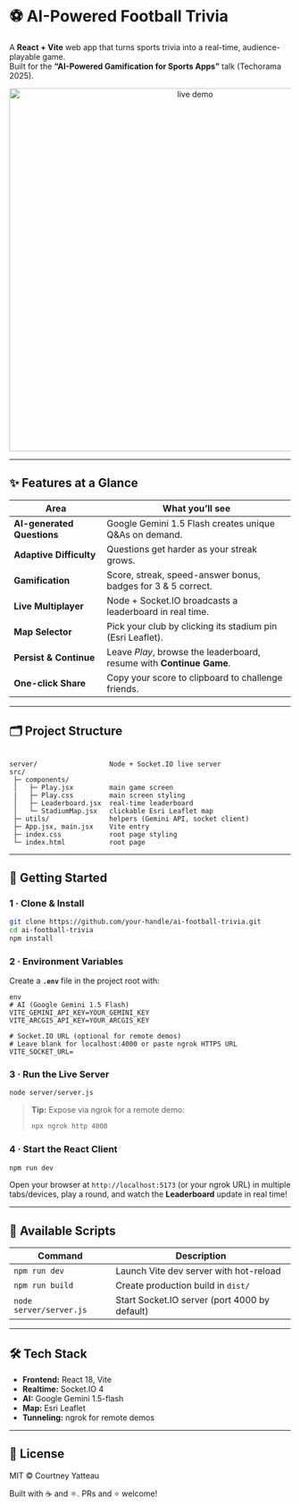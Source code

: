 # ⚽ AI-Powered Football Trivia

A **React + Vite** web app that turns sports trivia into a real-time, audience-playable game.  
Built for the **“AI-Powered Gamification for Sports Apps”** talk (Techorama 2025).

<div align="center">
  <img alt="live demo" src="docs/demo.gif" width="650">
</div>

---

## ✨ Features at a Glance

| Area                   | What you’ll see                                                     |
|------------------------|---------------------------------------------------------------------|
| **AI-generated Questions** | Google Gemini 1.5 Flash creates unique Q&As on demand.         |
| **Adaptive Difficulty**    | Questions get harder as your streak grows.                      |
| **Gamification**           | Score, streak, speed-answer bonus, badges for 3 & 5 correct.     |
| **Live Multiplayer**       | Node + Socket.IO broadcasts a leaderboard in real time.         |
| **Map Selector**           | Pick your club by clicking its stadium pin (Esri Leaflet).      |
| **Persist & Continue**     | Leave *Play*, browse the leaderboard, resume with **Continue Game**. |
| **One-click Share**        | Copy your score to clipboard to challenge friends.             |

---

## 🗂 Project Structure

<pre><code>
server/                  Node + Socket.IO live server
src/
 ├─ components/
 │   ├─ Play.jsx         main game screen
 |   ├─ Play.css         main screen styling
 │   ├─ Leaderboard.jsx  real-time leaderboard
 │   └─ StadiumMap.jsx   clickable Esri Leaflet map
 ├─ utils/               helpers (Gemini API, socket client)
 ├─ App.jsx, main.jsx    Vite entry
 ├─ index.css            root page styling
 └─ index.html           root page
</code></pre>

---

## 🚀 Getting Started

### 1 · Clone & Install

```bash
git clone https://github.com/your-handle/ai-football-trivia.git
cd ai-football-trivia
npm install
```

### 2 · Environment Variables

Create a **<code>.env</code>** file in the project root with:

<pre><code>env
# AI (Google Gemini 1.5 Flash)
VITE_GEMINI_API_KEY=YOUR_GEMINI_KEY
VITE_ARCGIS_API_KEY=YOUR_ARCGIS_KEY

# Socket.IO URL (optional for remote demos)
# Leave blank for localhost:4000 or paste ngrok HTTPS URL
VITE_SOCKET_URL=
</code></pre>

### 3 · Run the Live Server

```bash
node server/server.js
```

> **Tip:** Expose via ngrok for a remote demo:
> ```bash
> npx ngrok http 4000
> ```

### 4 · Start the React Client

```bash
npm run dev
```

Open your browser at <code>http://localhost:5173</code> (or your ngrok URL) in multiple tabs/devices, play a round, and watch the **Leaderboard** update in real time!

---

## 🔧 Available Scripts

| Command                   | Description                                 |
|---------------------------|---------------------------------------------|
| <code>npm run dev</code>             | Launch Vite dev server with hot-reload      |
| <code>npm run build</code>           | Create production build in <code>dist/</code>          |
| <code>node server/server.js</code>   | Start Socket.IO server (port 4000 by default) |

---

## 🛠 Tech Stack

- **Frontend:** React 18, Vite  
- **Realtime:** Socket.IO 4  
- **AI:** Google Gemini 1.5-flash  
- **Map:** Esri Leaflet
- **Tunneling:** ngrok for remote demos  

---

## 📝 License

MIT © Courtney Yatteau

Built with ☕ and ⚛️.
PRs and ⭐ welcome!